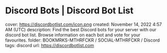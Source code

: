 # Discord Bots | Discord Bot List

cover: https://discordbotlist.com/icon.png
created: November 14, 2022 4:57 AM (UTC)
description: Find the best Discord bots for your server with our discord bot list. Browse information on each bot and vote for your favourites.
folder: BOOKMRKS-MTHRFCKR / SOCIAL-MTHRFCKR / Discord
tags: discord
url: https://discordbotlist.com